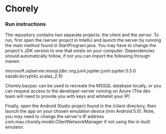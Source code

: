 
# Chorely

### Run instructions

The repository contains two separate projects: the client and the server. To run, first open the /server project in IntelliJ and launch the server by running the main method found in StartProgram.java. You may have to change the project's JDK version to one that exists on your computer. Dependencies should automatically follow, if not you can import the following through maven:

microsoft.sqlserver.mssql.jdbc
org.junit.jupiter:junit-jupiter:5.5.0
sazabi.bcrypt4z.scalaz_2.10

Chorely.bacpac can be used to recreate the MSSQL database locally, or you can request access to the developer-server running on Azure (The dev team will need to provide you with keys and whitelist your IP)

Finally, open the Android Studio project found in the /client directory, then launch the app on your chosen emulation device (min Android 5.0). Note, you may need to change the server's IP address com.mau.chorely.model.ClientNetworkManager if not using the in-built emulator.
